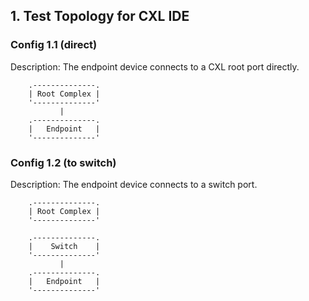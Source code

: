 ## 1. Test Topology for CXL IDE

### Config 1.1 (direct)

Description: The endpoint device connects to a CXL root port directly.

```
    .--------------.
    | Root Complex |
    '--------------'
           |
    .--------------.
    |   Endpoint   |
    '--------------'
```

### Config 1.2 (to switch)

Description: The endpoint device connects to a switch port.

```
    .--------------.
    | Root Complex |
    '--------------'

    .--------------.
    |    Switch    |
    '--------------'
           |
    .--------------.
    |   Endpoint   |
    '--------------'
```
